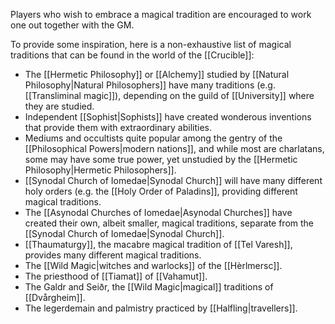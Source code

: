 Players who wish to embrace a magical tradition are encouraged to work one out together with the GM. 

To provide some inspiration,  here is a non-exhaustive list of magical traditions that can be found in the world of the [[Crucible]]:
- The [[Hermetic Philosophy]] or [[Alchemy]] studied by [[Natural Philosophy|Natural Philosophers]] have many traditions (e.g. [[Transliminal magic]]), depending on the guild of [[University]] where they are studied.
- Independent [[Sophist|Sophists]] have created wonderous inventions that provide them with extraordinary abilities.
- Mediums and occultists quite popular among the gentry of the [[Philosophical Powers|modern nations]], and while most are charlatans, some may have some true power, yet unstudied by the [[Hermetic Philosophy|Hermetic Philosophers]].
- [[Synodal Church of Iomedae|Synodal Church]] will have many different holy orders (e.g. the [[Holy Order of Paladins]], providing different magical traditions. 
- The [[Asynodal Churches of Iomedae|Asynodal Churches]] have created their own, albeit smaller, magical traditions, separate from the [[Synodal Church of Iomedae|Synodal Church]].
- [[Thaumaturgy]], the macabre magical tradition of [[Tel Varesh]], provides many different magical traditions.
- The [[Wild Magic|witches and warlocks]] of the [[Hèrlmersc]].
- The priesthood of [[Tiamat]] of [[Vahamut]].
- The Galdr and Seiðr, the [[Wild Magic|magical]] traditions of [[Dvårgheim]].
- The legerdemain and palmistry practiced by [[Halfling|travellers]].